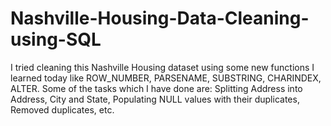 # Nashville-Housing-Data-Cleaning-using-SQL
I tried cleaning this Nashville Housing dataset using some new functions I learned today like ROW_NUMBER, PARSENAME, SUBSTRING, CHARINDEX, ALTER. Some of the tasks which I have done are: Splitting Address into Address, City and State, Populating NULL values with their duplicates, Removed duplicates, etc.
